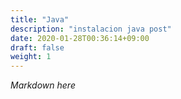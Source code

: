 ```yaml
---
title: "Java"
description: "instalacion java post"
date: 2020-01-28T00:36:14+09:00
draft: false
weight: 1
---
```


*Markdown here*

